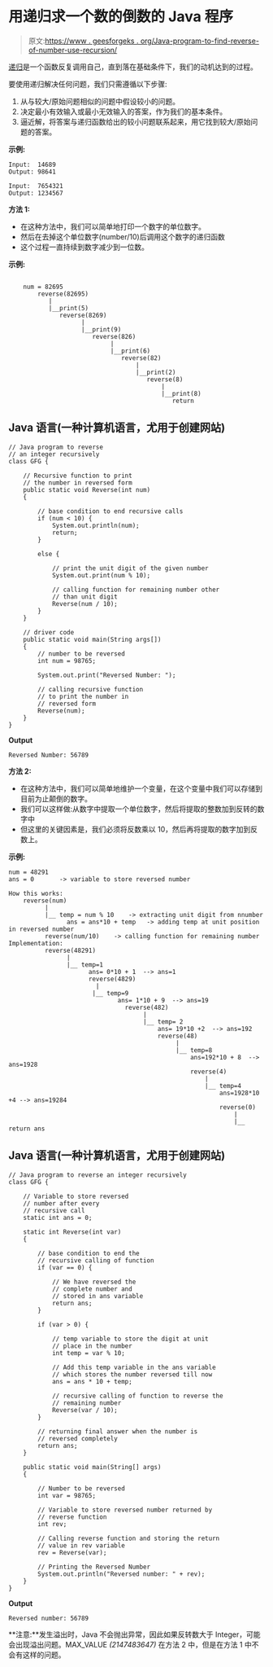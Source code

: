 # 用递归求一个数的倒数的 Java 程序

> 原文:[https://www . geesforgeks . org/Java-program-to-find-reverse-of-number-use-recursion/](https://www.geeksforgeeks.org/java-program-to-find-reverse-of-a-number-using-recursion/)

[递归](https://www.geeksforgeeks.org/recursion/)是一个函数反复调用自己，直到落在基础条件下，我们的动机达到的过程。

要使用递归解决任何问题，我们只需遵循以下步骤:

1.  从与较大/原始问题相似的问题中假设较小的问题。
2.  决定最小有效输入或最小无效输入的答案，作为我们的基本条件。
3.  逼近解，将答案与递归函数给出的较小问题联系起来，用它找到较大/原始问题的答案。

**示例:**

```
Input:  14689
Output: 98641

Input:  7654321
Output: 1234567
```

**方法 1:**

*   在这种方法中，我们可以简单地打印一个数字的单位数字。
*   然后在去掉这个单位数字(number/10)后调用这个数字的递归函数
*   这个过程一直持续到数字减少到一位数。

**示例:**

```

    num = 82695
        reverse(82695)
           |
           |__print(5)
              reverse(8269)
                    |
                    |__print(9)
                       reverse(826)
                            |
                            |__print(6)
                               reverse(82)
                                   |
                                   |__print(2)
                                      reverse(8)
                                          |
                                          |__print(8)
                                             return
```

## Java 语言(一种计算机语言，尤用于创建网站)

```
// Java program to reverse
// an integer recursively
class GFG {

    // Recursive function to print
    // the number in reversed form
    public static void Reverse(int num)
    {

        // base condition to end recursive calls
        if (num < 10) {
            System.out.println(num);
            return;
        }

        else {

            // print the unit digit of the given number
            System.out.print(num % 10);

            // calling function for remaining number other
            // than unit digit
            Reverse(num / 10);
        }
    }

    // driver code
    public static void main(String args[])
    {
        // number to be reversed
        int num = 98765;

        System.out.print("Reversed Number: ");

        // calling recursive function
        // to print the number in
        // reversed form
        Reverse(num);
    }
}
```

**Output**

```
Reversed Number: 56789
```

**方法 2:**

*   在这种方法中，我们可以简单地维护一个变量，在这个变量中我们可以存储到目前为止颠倒的数字。
*   我们可以这样做:从数字中提取一个单位数字，然后将提取的整数加到反转的数字中
*   但这里的关键因素是，我们必须将反数乘以 10，然后再将提取的数字加到反数上。

**示例:**

```
num = 48291
ans = 0       -> variable to store reversed number

How this works:    
    reverse(num)
          |
          |__ temp = num % 10    -> extracting unit digit from nnumber
                ans = ans*10 + temp   -> adding temp at unit position in reversed number 
          reverse(num/10)    -> calling function for remaining number
Implementation:
          reverse(48291)
                |
                |__ temp=1
                      ans= 0*10 + 1  --> ans=1
                      reverse(4829)
                        |
                       |__ temp=9
                              ans= 1*10 + 9  --> ans=19
                                reverse(482)
                                     |
                                     |__ temp= 2
                                         ans= 19*10 +2  --> ans=192
                                         reverse(48)
                                              |
                                              |__ temp=8
                                                  ans=192*10 + 8  --> ans=1928
                                                  reverse(4)
                                                      |
                                                      |__ temp=4
                                                          ans=1928*10 +4 --> ans=19284
                                                          reverse(0)
                                                              |
                                                              |__ return ans

```

## Java 语言(一种计算机语言，尤用于创建网站)

```
// Java program to reverse an integer recursively
class GFG {

    // Variable to store reversed
    // number after every
    // recursive call
    static int ans = 0;

    static int Reverse(int var)
    {

        // base condition to end the
        // recursive calling of function
        if (var == 0) {

            // We have reversed the
            // complete number and
            // stored in ans variable
            return ans;
        }

        if (var > 0) {

            // temp variable to store the digit at unit
            // place in the number
            int temp = var % 10;

            // Add this temp variable in the ans variable
            // which stores the number reversed till now
            ans = ans * 10 + temp;

            // recursive calling of function to reverse the
            // remaining number
            Reverse(var / 10);
        }

        // returning final answer when the number is
        // reversed completely
        return ans;
    }

    public static void main(String[] args)
    {

        // Number to be reversed
        int var = 98765;

        // Variable to store reversed number returned by
        // reverse function
        int rev;

        // Calling reverse function and storing the return
        // value in rev variable
        rev = Reverse(var);

        // Printing the Reversed Number
        System.out.println("Reversed number: " + rev);
    }
}
```

**Output**

```
Reversed number: 56789
```

**注意:**发生溢出时，Java 不会抛出异常，因此如果反转数大于 Integer，可能会出现溢出问题。MAX_VALUE *(2147483647)* 在方法 2 中，但是在方法 1 中不会有这样的问题。